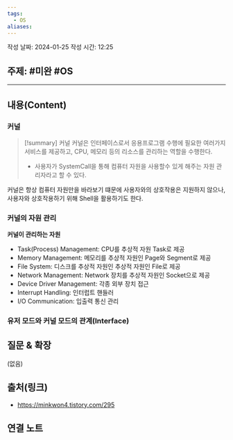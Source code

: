 ```yaml
---
tags:
  - OS
aliases:
---
```

작성 날짜: 2024-01-25
작성 시간: 12:25

## 주제: #미완 #OS 

----
## 내용(Content)
### 커널

>[!summary] 커널
>커널은 인터페이스로서 응용프로그램 수행에 필요한 여러가지 서비스를 제공하고, CPU, 메모리 등의 리소스를 관리하는 역할을 수행한다.
>- 사용자가 SystemCall을 통해 컴퓨터 자원을 사용할수 있게 해주는 자원 관리자라고 할 수 있다.


커널은 항상 컴퓨터 자원만을 바라보기 떄문에 사용자와의 상호작용은 지원하지 않으나, 사용자와 상호작용하기 위해 Shell을 활용하기도 한다.

### 커널의 자원 관리
**커널이 관리하는 자원**
- Task(Process) Management: CPU를 추상적 자원 Task로 제공
- Memory Management: 메모리를 추상적 자원인 Page와 Segment로 제공
- File System: 디스크를 추상적 자원인 추상적 자원인 File로 제공
- Network Management: Network 장치를 추상적 자원인 Socket으로 제공
- Device Driver Management: 각종 외부 장치 접근 
- Interrupt Handling: 인터럽트 핸들러
- I/O Communication: 입출력 통신 관리



### 유저 모드와 커널 모드의 관계(Interface)





## 질문 & 확장

(없음)

## 출처(링크)
- https://minkwon4.tistory.com/295

## 연결 노트










